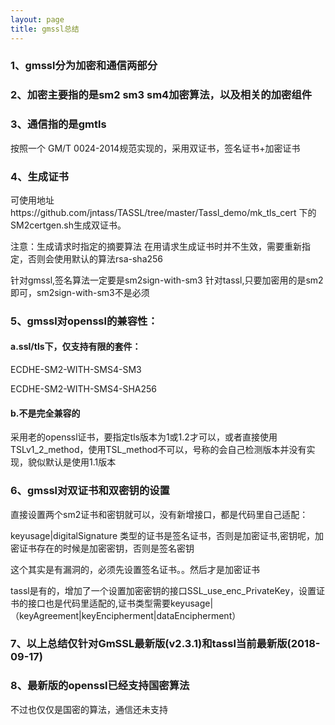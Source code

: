 ```yaml
---
layout: page
title: gmssl总结
---
```


### 1、gmssl分为加密和通信两部分

### 2、加密主要指的是sm2 sm3 sm4加密算法，以及相关的加密组件

### 3、通信指的是gmtls

按照一个 GM/T 0024-2014规范实现的，采用双证书，签名证书+加密证书

### 4、生成证书
可使用地址https://github.com/jntass/TASSL/tree/master/Tassl_demo/mk_tls_cert
下的SM2certgen.sh生成双证书。

注意：生成请求时指定的摘要算法 在用请求生成证书时并不生效，需要重新指定，否则会使用默认的算法rsa-sha256

针对gmssl,签名算法一定要是sm2sign-with-sm3
针对tassl,只要加密用的是sm2即可，sm2sign-with-sm3不是必须

### 5、gmssl对openssl的兼容性：
#### a.ssl/tls下，仅支持有限的套件：

  ECDHE-SM2-WITH-SMS4-SM3

  ECDHE-SM2-WITH-SMS4-SHA256

#### b.不是完全兼容的

采用老的openssl证书，要指定tls版本为1或1.2才可以，或者直接使用TSLv1_2_method，使用TSL_method不可以，号称的会自己检测版本并没有实现，貌似默认是使用1.1版本

### 6、gmssl对双证书和双密钥的设置

直接设置两个sm2证书和密钥就可以，没有新增接口，都是代码里自己适配：

  keyusage|digitalSignature 类型的证书是签名证书，否则是加密证书,密钥呢，加密证书存在的时候是加密密钥，否则是签名密钥

  这个其实是有漏洞的，必须先设置签名证书。。然后才是加密证书

tassl是有的，增加了一个设置加密密钥的接口SSL_use_enc_PrivateKey，设置证书的接口也是代码里适配的,证书类型需要keyusage|（keyAgreement|keyEncipherment|dataEncipherment）

### 7、以上总结仅针对GmSSL最新版(v2.3.1)和tassl当前最新版(2018-09-17)

### 8、最新版的openssl已经支持国密算法

不过也仅仅是国密的算法，通信还未支持
